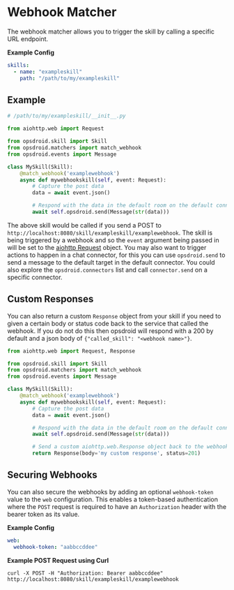 # Webhook Matcher

The webhook matcher allows you to trigger the skill by calling a specific URL endpoint.

**Example Config**

```yaml
skills:
  - name: "exampleskill"
    path: "/path/to/my/exampleskill"
```

## Example

```python
# /path/to/my/exampleskill/__init__.py

from aiohttp.web import Request

from opsdroid.skill import Skill
from opsdroid.matchers import match_webhook
from opsdroid.events import Message

class MySkill(Skill):
    @match_webhook('examplewebhook')
    async def mywebhookskill(self, event: Request):
        # Capture the post data
        data = await event.json()

        # Respond with the data in the default room on the default connector
        await self.opsdroid.send(Message(str(data)))
```

The above skill would be called if you send a POST to `http://localhost:8080/skill/exampleskill/examplewebhook`. The skill is being triggered by a webhook and so the `event` argument being passed in will be set to the [aiohttp Request](http://aiohttp.readthedocs.io/en/stable/web_reference.html#aiohttp.web.BaseRequest) object. You may also want to trigger actions to happen in a chat connector, for this you can use `opsdroid.send` to send a message to the default target in the default connector. You could also explore the `opsdroid.connectors` list and call `connector.send` on a specific connector.

## Custom Responses

You can also return a custom `Response` object from your skill if you need to given a certain body or status code back to the service that called the webhook. If you do not do this then opsdroid will respond with a 200 by default and a json body of `{"called_skill": "<webhook name>"}`.

```python
from aiohttp.web import Request, Response

from opsdroid.skill import Skill
from opsdroid.matchers import match_webhook
from opsdroid.events import Message

class MySkill(Skill):
    @match_webhook('examplewebhook')
    async def mywebhookskill(self, event: Request):
        # Capture the post data
        data = await event.json()

        # Respond with the data in the default room on the default connector
        await self.opsdroid.send(Message(str(data)))

        # Send a custom aiohttp.web.Response object back to the webhook
        return Response(body='my custom response', status=201)
```
## Securing Webhooks

You can also secure the webhooks by adding an optional `webhook-token` value to the `web` configuration. This enables a token-based authentication where the `POST` request is required to have an `Authorization` header with the bearer token as its value.

**Example Config**

```yaml
web:
  webhook-token: "aabbccddee"
```

**Example POST Request using Curl**

```
curl -X POST -H "Authorization: Bearer aabbccddee" http://localhost:8080/skill/exampleskill/examplewebhook
```
